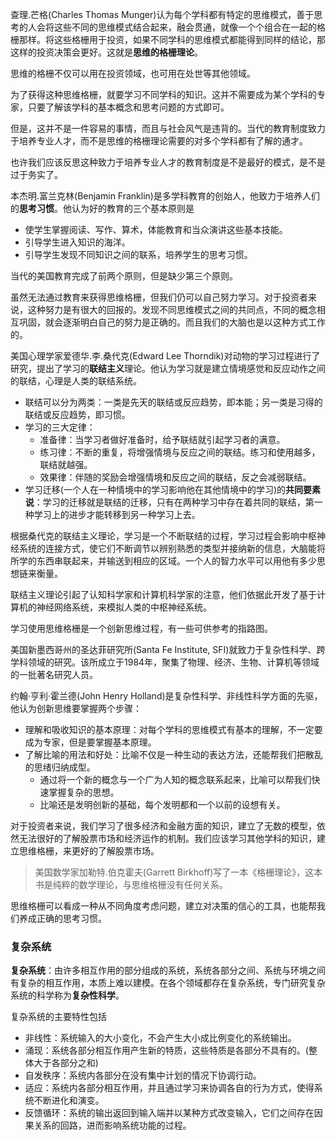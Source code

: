 查理.芒格(Charles Thomas Munger)认为每个学科都有特定的思维模式，善于思考的人会将这些不同的思维模式结合起来，融会贯通，就像一个个组合在一起的格栅那样。将这些格栅用于投资，如果不同学科的思维模式都能得到同样的结论，那这样的投资决策会更好。这就是**思维的格栅理论**。

思维的格栅不仅可以用在投资领域，也可用在处世等其他领域。



为了获得这种思维格栅，就要学习不同学科的知识。这并不需要成为某个学科的专家，只要了解该学科的基本概念和思考问题的方式即可。

但是，这并不是一件容易的事情，而且与社会风气是违背的。当代的教育制度致力于培养专业人才，而不是思维的格栅理论需要的对多个学科都有了解的通才。



也许我们应该反思这种致力于培养专业人才的教育制度是不是最好的模式，是不是过于务实了。

本杰明.富兰克林(Benjamin Franklin)是多学科教育的创始人，他致力于培养人们的**思考习惯**。他认为好的教育的三个基本原则是

+ 使学生掌握阅读、写作、算术，体能教育和当众演讲这些基本技能。
+ 引导学生进入知识的海洋。
+ 引导学生发现不同知识之间的联系，培养学生的思考习惯。

当代的美国教育完成了前两个原则，但是缺少第三个原则。



虽然无法通过教育来获得思维格栅，但我们仍可以自己努力学习。对于投资者来说，这种努力是有很大的回报的。发现不同思维模式之间的共同点，不同的概念相互巩固，就会逐渐明白自己的努力是正确的。而且我们的大脑也是以这种方式工作的。

美国心理学家爱德华.李.桑代克(Edward Lee Thorndik)对动物的学习过程进行了研究，提出了学习的**联结主义**理论。他认为学习就是建立情境感觉和反应动作之间的联结，心理是人类的联结系统。

+ 联结可以分为两类：一类是先天的联结或反应趋势，即本能；另一类是习得的联结或反应趋势，即习惯。
+ 学习的三大定律：
    + 准备律：当学习者做好准备时，给予联结就引起学习者的满意。
    + 练习律：不断的重复，将增强情境与反应之间的联结。练习和使用越多，联结就越强。
    + 效果律：伴随的奖励会增强情境和反应之间的联结，反之会减弱联结。
+ 学习迁移(一个人在一种情境中的学习影响他在其他情境中的学习)的**共同要素说**：学习的迁移就是联结的迁移，只有在两种学习中存在着共同的联结，第一种学习上的进步才能转移到另一种学习上去。

根据桑代克的联结主义理论，学习是一个不断联结的过程，学习过程会影响中枢神经系统的连接方式，使它们不断调节以辨别熟悉的类型并接纳新的信息，大脑能将所学的东西串联起来，并输送到相应的区域。一个人的智力水平可以用他有多少思想链来衡量。

联结主义理论引起了认知科学家和计算机科学家的注意，他们依据此开发了基于计算机的神经网络系统，来模拟人类的中枢神经系统。



学习使用思维格栅是一个创新思维过程，有一些可供参考的指路图。

美国新墨西哥州的圣达菲研究所(Santa Fe Institute, SFI)就致力于复杂性科学、跨学科领域的研究。该所成立于1984年，聚集了物理、经济、生物、计算机等领域的一批著名研究人员。

约翰·亨利·霍兰德(John Henry Holland)是复杂性科学、非线性科学方面的先驱，他认为创新思维要掌握两个步骤：

+ 理解和吸收知识的基本原理：对每个学科的思维模式有基本的理解，不一定要成为专家，但是要掌握基本原理。
+ 了解比喻的用法和好处：比喻不仅是一种生动的表达方法，还能帮我们把散乱的思绪归纳成型。
    + 通过将一个新的概念与一个广为人知的概念联系起来，比喻可以帮我们快速掌握复杂的思想。
    + 比喻还是发明创新的基础，每个发明都和一个以前的设想有关。



对于投资者来说，我们学习了很多经济和金融方面的知识，建立了无数的模型，依然无法很好的了解股票市场和经济运作的机制。我们应该学习其他学科的知识，建立思维格栅，来更好的了解股票市场。

> 美国数学家加勒特.伯克霍夫(Garrett Birkhoff)写了一本《格栅理论》，这本书是纯粹的数学理论，与思维格栅没有任何关系。



思维格栅可以看成一种从不同角度考虑问题，建立对决策的信心的工具，也能帮我们养成正确的思考习惯。



### 复杂系统

**复杂系统**：由许多相互作用的部分组成的系统，系统各部分之间、系统与环境之间有复杂的相互作用，本质上难以建模。在各个领域都存在复杂系统，专门研究复杂系统的科学称为**复杂性科学**。

复杂系统的主要特性包括

+ 非线性：系统输入的大小变化，不会产生大小成比例变化的系统输出。
+ 涌现：系统各部分相互作用产生新的特质，这些特质是各部分不具有的。(整体大于各部分之和)
+ 自发秩序：系统内各部分在没有集中计划的情况下协调行动。
+ 适应：系统内各部分相互作用，并且通过学习来协调各自的行为方式，使得系统不断进化和演变。
+ 反馈循环：系统的输出返回到输入端并以某种方式改变输入，它们之间存在因果关系的回路，进而影响系统功能的过程。

